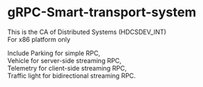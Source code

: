 # gRPC-Smart-transport-system
This is the CA of Distributed Systems (HDCSDEV_INT)  
For x86 platform only

Include Parking for simple RPC,  
Vehicle for server-side streaming RPC,  
Telemetry for client-side streaming RPC,  
Traffic light for bidirectional streaming RPC.